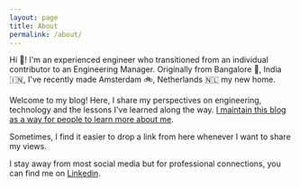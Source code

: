 ```yaml
---
layout: page
title: About
permalink: /about/
---
```


Hi 👋!  I'm an experienced engineer who transitioned from an individual contributor to an Engineering Manager. Originally from Bangalore 🌳, India 🇮🇳, I've recently made Amsterdam 🚲, Netherlands 🇳🇱  my new home.

Welcome to my blog! Here, I share my perspectives on engineering, technology and the lessons I've learned along the way. [I maintain this blog as a way for people to learn more about me](/2024/01/07/social-media-engagement-model).

Sometimes, I find it easier to drop a link from here whenever I want to share my views.

I stay away from most social media but for professional connections, you can find me on [Linkedin](https://www.linkedin.com/in/ashwnacharya). 
